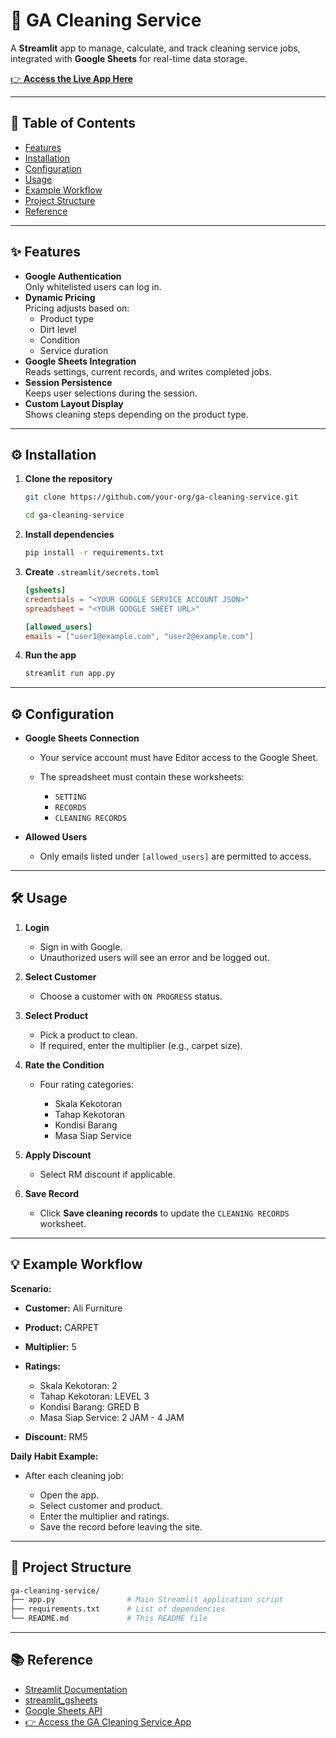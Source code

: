 # 🧼 GA Cleaning Service

A **Streamlit** app to manage, calculate, and track cleaning service jobs, integrated with **Google Sheets** for real-time data storage.

[👉 **Access the Live App Here**](https://ga-cleaning-service.streamlit.app/)

---

## 📑 Table of Contents

- [Features](#features)
- [Installation](#installation)
- [Configuration](#configuration)
- [Usage](#usage)
- [Example Workflow](#example-workflow)
- [Project Structure](#project-structure)
- [Reference](#reference)

---

## ✨ Features

- **Google Authentication**  
  Only whitelisted users can log in.
- **Dynamic Pricing**  
  Pricing adjusts based on:
  - Product type
  - Dirt level
  - Condition
  - Service duration
- **Google Sheets Integration**  
  Reads settings, current records, and writes completed jobs.
- **Session Persistence**  
  Keeps user selections during the session.
- **Custom Layout Display**  
  Shows cleaning steps depending on the product type.

---

## ⚙️ Installation

1. **Clone the repository**
   ```bash
   git clone https://github.com/your-org/ga-cleaning-service.git

   cd ga-cleaning-service
   ```

2. **Install dependencies**

   ```bash
   pip install -r requirements.txt
   ```

3. **Create** `.streamlit/secrets.toml`

   ```toml
   [gsheets]
   credentials = "<YOUR GOOGLE SERVICE ACCOUNT JSON>"
   spreadsheet = "<YOUR GOOGLE SHEET URL>"

   [allowed_users]
   emails = ["user1@example.com", "user2@example.com"]
   ```

4. **Run the app**

   ```bash
   streamlit run app.py
   ```

---

## ⚙️ Configuration

* **Google Sheets Connection**

  * Your service account must have Editor access to the Google Sheet.
  * The spreadsheet must contain these worksheets:

    * `SETTING`
    * `RECORDS`
    * `CLEANING RECORDS`

* **Allowed Users**

  * Only emails listed under `[allowed_users]` are permitted to access.

---

## 🛠️ Usage

1. **Login**

   * Sign in with Google.
   * Unauthorized users will see an error and be logged out.

2. **Select Customer**

   * Choose a customer with `ON PROGRESS` status.

3. **Select Product**

   * Pick a product to clean.
   * If required, enter the multiplier (e.g., carpet size).

4. **Rate the Condition**

   * Four rating categories:

     * Skala Kekotoran
     * Tahap Kekotoran
     * Kondisi Barang
     * Masa Siap Service

5. **Apply Discount**

   * Select RM discount if applicable.

6. **Save Record**

   * Click **Save cleaning records** to update the `CLEANING RECORDS` worksheet.

---

## 💡 Example Workflow

**Scenario:**

* **Customer:** Ali Furniture
* **Product:** CARPET
* **Multiplier:** 5
* **Ratings:**

  * Skala Kekotoran: 2
  * Tahap Kekotoran: LEVEL 3
  * Kondisi Barang: GRED B
  * Masa Siap Service: 2 JAM - 4 JAM
* **Discount:** RM5

**Daily Habit Example:**

* After each cleaning job:

  * Open the app.
  * Select customer and product.
  * Enter the multiplier and ratings.
  * Save the record before leaving the site.

---

## 📂 Project Structure

```bash
ga-cleaning-service/
├── app.py                # Main Streamlit application script
├── requirements.txt      # List of dependencies
└── README.md             # This README file
```

---

## 📚 Reference

* [Streamlit Documentation](https://docs.streamlit.io)
* [streamlit\_gsheets](https://github.com/streamlit/streamlit-gsheets)
* [Google Sheets API](https://developers.google.com/sheets/api)
* [👉 Access the GA Cleaning Service App](https://ga-cleaning-service.streamlit.app/)

